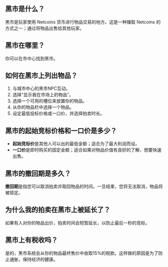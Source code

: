 ## 黑市是什么？
黑市是玩家使用 Netcoins 货币进行物品交易的地方。这是一种赚取 Netcoins 的方式之一；通过将物品出售给其他玩家。

## 黑市在哪里？
你可以在市中心找到黑市。

## 如何在黑市上列出物品？
1. 与城市中心的黑市NPC互动。
2. 选择“显示我在市场上的物品”。
3. 选择一个可用的槽位来放置你的物品。
4. 从你的物品栏中选择一个物品。
5. 设定最低投标价格或一口价，并选择拍卖时长。

## 黑市的起始竞标价格和一口价是多少？
- **起始竞标价**是其他人可以出的最低金额；适合为了最大利润而设。
- **一口价**是即时购买的固定金额；适合如果对物品价值有良好的了解，想要快速出售。

## 黑市的撤回期是多久？
**撤回期**是指您可以取消拍卖并取回物品的时间。一旦结束，您将无法取消，物品将被锁定。

## 为什么我的拍卖在黑市上被延长了？
如果有人对你的物品出价，拍卖时间会短暂延长，以防止最后一秒的竞标。

## 黑市上有税收吗？
是的，黑市系统会从你的物品最终售价中收取15%的税款。这样做的原因是为了防止通胀，保持经济的健康。